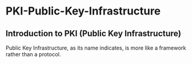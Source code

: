# PKI-Public-Key-Infrastructure
## Introduction to PKI (Public Key Infrastructure)

Public Key Infrastructure, as its name indicates, is more like a framework rather than a protocol.
